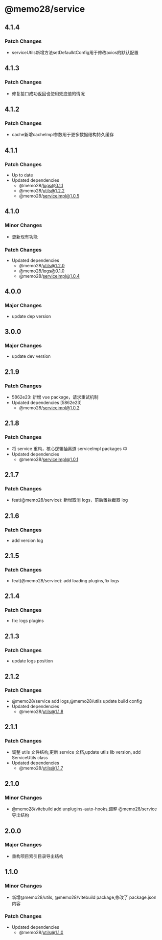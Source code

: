 # @memo28/service

## 4.1.4

### Patch Changes

- serviceUtils新增方法setDefaulktConfig用于修改axios的默认配置

## 4.1.3

### Patch Changes

- 修复接口成功返回也使用兜底值的情况

## 4.1.2

### Patch Changes

- cache新增cacheImpl参数用于更多数据结构持久缓存

## 4.1.1

### Patch Changes

- Up to date
- Updated dependencies
  - @memo28/logs@0.1.1
  - @memo28/utils@1.2.2
  - @memo28/serviceimpl@1.0.5

## 4.1.0

### Minor Changes

- 更新现有功能

### Patch Changes

- Updated dependencies
  - @memo28/utils@1.2.0
  - @memo28/logs@0.1.0
  - @memo28/serviceimpl@1.0.4

## 4.0.0

### Major Changes

- update dep version

## 3.0.0

### Major Changes

- update dev version

## 2.1.9

### Patch Changes

- 5862e23: 新增 vue package，请求重试机制
- Updated dependencies [5862e23]
  - @memo28/serviceimpl@1.0.2

## 2.1.8

### Patch Changes

- 将 service 重构，核心逻辑抽离道 serviceImpl packages 中
- Updated dependencies
  - @memo28/serviceimpl@1.0.1

## 2.1.7

### Patch Changes

- feat(@memo28/service): 新增取消 logs，前后置拦截器 log

## 2.1.6

### Patch Changes

- add version log

## 2.1.5

### Patch Changes

- feat(@memo28/service): add loading plugins,fix logs

## 2.1.4

### Patch Changes

- fix: logs plugins

## 2.1.3

### Patch Changes

- update logs position

## 2.1.2

### Patch Changes

- @memo28/service add logs,@memo28/utils update build config
- Updated dependencies
  - @memo28/utils@1.1.8

## 2.1.1

### Patch Changes

- 调整 utils 文件结构,更新 service 文档,update utils lib version, add ServiceUtils class
- Updated dependencies
  - @memo28/utils@1.1.7

## 2.1.0

### Minor Changes

- @memo28/vitebuild add unplugins-auto-hooks,调整 @memo28/service 导出结构

## 2.0.0

### Major Changes

- 重构项目索引目录导出结构

## 1.1.0

### Minor Changes

- 新增@memo28/utils, @memo28/vitebuild package,修改了 package.json 内容

### Patch Changes

- Updated dependencies
  - @memo28/utils@1.1.0
